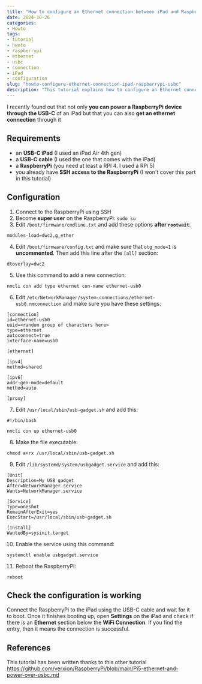 ```yaml
---
title: "How to configure an Ethernet connection between iPad and RaspberryPi through USB-C"
date: 2024-10-26
categories: 
- Howto
tags:
- tutorial
- hwoto
- raspberrypi
- ethernet
- usbc
- connection
- iPad
- configuration
slug: "howto-configure-ethernet-connection-ipad-raspberrypi-usbc"
description: "This tutorial explains how to configure an Ethernet connection between an iPad and a RaspberryPi using the USB-C port."
---
```


I recently found out that not only **you can power a RaspberryPi device through the USB-C** of an iPad but that 
you can also **get an ethernet connection** through it

## Requirements

- an **USB-C iPad** (I used an iPad Air 4th gen)
- a **USB-C cable** (I used the one that comes with the iPad)
- a **RaspberryPi** (you need at least a RPI 4. I used a RPi 5)
- you already have **SSH access to the RaspberryPi** (I won't cover this part in this tutorial)

## Configuration

1. Connect to the RaspberryPi using SSH
2. Become **super user** on the RaspberryPi: `sudo su`
3. Edit `/boot/firmware/cmdline.txt` and add these options **after `rootwait`**:
```text
modules-load=dwc2,g_ether
```
4. Edit `/boot/firmware/config.txt` and make sure that `otg_mode=1` is **uncommented**. 
Then add this line after the `[all]` section:
```text
dtoverlay=dwc2
```
5. Use this command to add a new connection:
```text
nmcli con add type ethernet con-name ethernet-usb0
```
6. Edit `/etc/NetworkManager/system-connections/ethernet-usb0.nmconnection` and make sure you have these settings:
```text
[connection]
id=ethernet-usb0
uuid=<random group of characters here>
type=ethernet
autoconnect=true
interface-name=usb0
  
[ethernet]
  
[ipv4]
method=shared
  
[ipv6]
addr-gen-mode=default
method=auto
  
[proxy]
```
7. Edit `/usr/local/sbin/usb-gadget.sh` and add this:
```text
#!/bin/bash

nmcli con up ethernet-usb0
```
8. Make the file executable:
```text
chmod a+rx /usr/local/sbin/usb-gadget.sh
```
9. Edit `/lib/systemd/system/usbgadget.service` and add this:
```text
[Unit]
Description=My USB gadget
After=NetworkManager.service
Wants=NetworkManager.service
  
[Service]
Type=oneshot
RemainAfterExit=yes
ExecStart=/usr/local/sbin/usb-gadget.sh
  
[Install]
WantedBy=sysinit.target
```
10. Enable the service using this command:
```text
systemctl enable usbgadget.service
```
11. Reboot the RaspberryPi:
```text
reboot
```

## Check the configuration is working

Connect the RaspberryPi to the iPad using the USB-C cable and wait for it to boot. Once it finishes booting up, open **Settings**
on the iPad and check if there is an **Ethernet** section below the **WiFi Connection**. If you find the entry, then it means the connection is successful.

## References

This tutorial has been written thanks to this other tutorial https://github.com/verxion/RaspberryPi/blob/main/Pi5-ethernet-and-power-over-usbc.md
